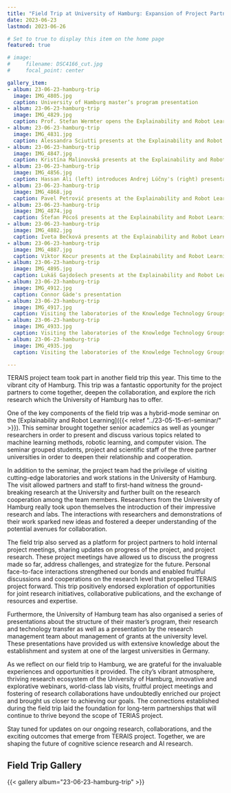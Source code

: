 ```yaml
---
title: "Field Trip at University of Hamburg: Expansion of Project Partnership and Exploration of Collaborative Research"
date: 2023-06-23
lastmod: 2023-06-26

# Set to true to display this item on the home page
featured: true

# image:
#     filename: DSC4166_cut.jpg
#     focal_point: center

gallery_item:
- album: 23-06-23-hamburg-trip
  image: IMG_4805.jpg
  caption: University of Hamburg master’s program presentation
- album: 23-06-23-hamburg-trip
  image: IMG_4829.jpg
  caption: Prof. Stefan Wermter opens the Explainability and Robot Learning seminar
- album: 23-06-23-hamburg-trip
  image: IMG_4831.jpg
  caption: Alessandra Sciutti presents at the Explainability and Robot Learning seminar
- album: 23-06-23-hamburg-trip
  image: IMG_4847.jpg
  caption: Kristína Malinovská presents at the Explainability and Robot Learning seminar
- album: 23-06-23-hamburg-trip
  image: IMG_4856.jpg
  caption: Hassan Ali (left) introduces Andrej Lúčny's (right) presentation at the Explainability and Robot Learning seminar
- album: 23-06-23-hamburg-trip
  image: IMG_4868.jpg
  caption: Pavel Petrovič presents at the Explainability and Robot Learning seminar
- album: 23-06-23-hamburg-trip
  image: IMG_4874.jpg
  caption: Štefan Pócoš presents at the Explainability and Robot Learning seminar
- album: 23-06-23-hamburg-trip
  image: IMG_4882.jpg
  caption: Iveta Bečková presents at the Explainability and Robot Learning seminar
- album: 23-06-23-hamburg-trip
  image: IMG_4887.jpg
  caption: Viktor Kocur presents at the Explainability and Robot Learning seminar
- album: 23-06-23-hamburg-trip
  image: IMG_4895.jpg
  caption: Lukáš Gajdošech presents at the Explainability and Robot Learning seminar
- album: 23-06-23-hamburg-trip
  image: IMG_4912.jpg
  caption: Connor Gäde's presentation
- album: 23-06-23-hamburg-trip
  image: IMG_4917.jpg
  caption: Visiting the laboratories of the Knowledge Technology Groups at the University of Hamburg
- album: 23-06-23-hamburg-trip
  image: IMG_4933.jpg
  caption: Visiting the laboratories of the Knowledge Technology Groups at the University of Hamburg
- album: 23-06-23-hamburg-trip
  image: IMG_4935.jpg
  caption: Visiting the laboratories of the Knowledge Technology Groups at the University of Hamburg

---
```

TERAIS project team took part in another field trip this year. This time to
the vibrant city of Hamburg. This trip was a fantastic opportunity for the
project partners to come together, deepen the collaboration, and explore the
rich research which the University of Hamburg has to offer.

<!--more-->

One of the key components of the field trip was a hybrid-mode seminar on the
[Explainability and Robot Learning]({{< relref "../23-05-15-erl-seminar/" >}}).
This seminar brought together senior academics as well as younger
researchers in order to present and discuss various topics related to
machine learning methods, robotic learning, and computer vision.
The seminar grouped students, project and scientific staff of the three
partner universities in order to deepen their relationship and cooperation.

In addition to the seminar, the project team had the privilege of visiting
cutting-edge laboratories and work stations in the University of Hamburg.
The visit allowed partners and staff to first-hand witness the
ground-breaking research at the University and further built on the research
cooperation among the team members. Researchers from the University of
Hamburg really took upon themselves the introduction of their impressive
research and labs. The interactions with researchers and demonstrations of
their work sparked new ideas and fostered a deeper understanding of the
potential avenues for collaboration.

The field trip also served as a platform for project partners to hold
internal project meetings, sharing updates on progress of the project, and
project research. These project meetings have allowed us to discuss the
progress made so far, address challenges, and strategize for the future.
Personal face-to-face interactions strengthened our bonds and enabled
fruitful discussions and cooperations on the research level that propelled
TERAIS project forward. This trip positively endorsed exploration of
opportunities for joint research initiatives, collaborative publications,
and the exchange of resources and expertise.

Furthermore, the University of Hamburg team has also organised a series of
presentations about the structure of their master’s program, their research
and technology transfer as well as a presentation by the research management
team about management of grants at the university level. These presentations
have provided us with extensive knowledge about the establishment and system
at one of the largest universities in Germany.

As we reflect on our field trip to Hamburg, we are grateful for the
invaluable experiences and opportunities it provided. The city’s vibrant
atmosphere, thriving research ecosystem of the University of Hamburg,
innovative and explorative webinars, world-class lab visits, fruitful
project meetings and fostering of research collaborations have undoubtedly
enriched our project and brought us closer to achieving our goals. The
connections established during the field trip laid the foundation for
long-term partnerships that will continue to thrive beyond the scope of
TERIAS project. 

Stay tuned for updates on our ongoing research, collaborations, and the
exciting outcomes that emerge from TERAIS project. Together, we are shaping
the future of cognitive science research and AI research. 

## Field Trip Gallery

<!-- See https://wowchemy.com/docs/content/writing-markdown-latex/#image-gallery -->
{{< gallery album="23-06-23-hamburg-trip" >}}
